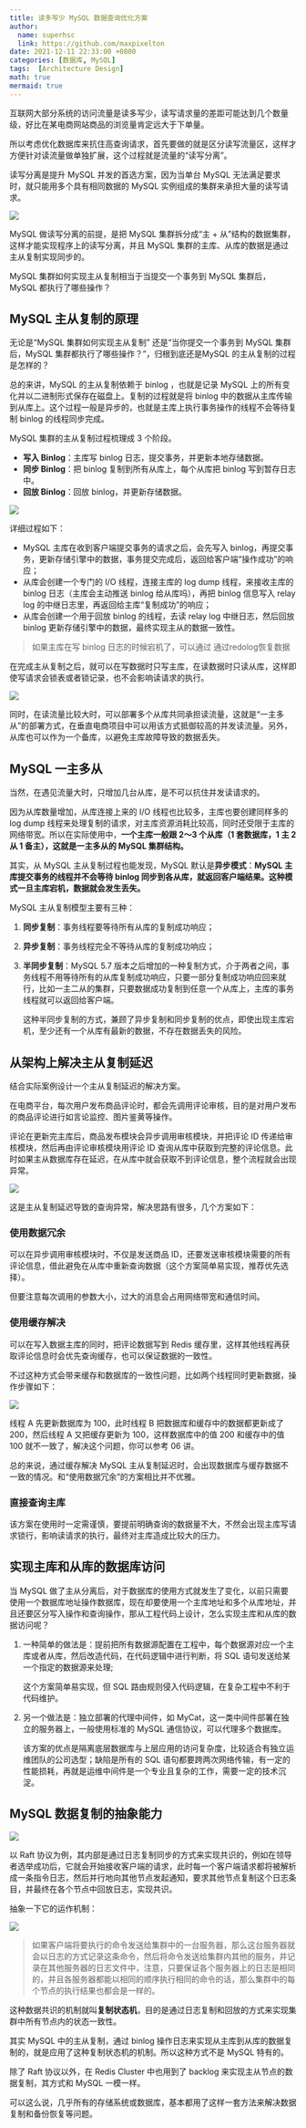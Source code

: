 ```yaml
---
title: 读多写少 MySQL 数据查询优化方案
author:
  name: superhsc
  link: https://github.com/maxpixelton
date: 2021-12-11 22:33:00 +0800
categories: [数据库, MySQL]
tags:  [Architecture Design]
math: true
mermaid: true
---
```



互联网大部分系统的访问流量是读多写少，读写请求量的差距可能达到几个数量级，好比在某电商网站商品的浏览量肯定远大于下单量。

所以考虑优化数据库来抗住高查询请求，首先要做的就是区分读写流量区，这样才方便针对读流量做单独扩展，这个过程就是流量的“读写分离”。

读写分离是提升 MySQL 并发的首选方案，因为当单台 MySQL 无法满足要求时，就只能用多个具有相同数据的 MySQL 实例组成的集群来承担大量的读写请求。

![](https://maxpixelton.github.io/images/assert/architecute/1101.png)

MySQL 做读写分离的前提，是把 MySQL 集群拆分成“主 + 从”结构的数据集群，这样才能实现程序上的读写分离，并且 MySQL 集群的主库、从库的数据是通过主从复制实现同步的。

MySQL 集群如何实现主从复制相当于当提交一个事务到 MySQL 集群后，MySQL 都执行了哪些操作？



## MySQL 主从复制的原理

无论是“MySQL 集群如何实现主从复制” 还是“当你提交一个事务到 MySQL 集群后，MySQL 集群都执行了哪些操作？”，归根到底还是MySQL 的主从复制的过程是怎样的？

总的来讲，MySQL 的主从复制依赖于 binlog ，也就是记录 MySQL 上的所有变化并以二进制形式保存在磁盘上。复制的过程就是将 binlog 中的数据从主库传输到从库上。这个过程一般是异步的，也就是主库上执行事务操作的线程不会等待复制 binlog 的线程同步完成。

MySQL 集群的主从复制过程梳理成 3 个阶段。

- **写入 Binlog**：主库写 binlog 日志，提交事务，并更新本地存储数据。
- **同步 Binlog**：把 binlog 复制到所有从库上，每个从库把 binlog 写到暂存日志中。
- **回放 Binlog**：回放 binlog，并更新存储数据。

![](https://maxpixelton.github.io/images/assert/architecute/1102.png)

详细过程如下：

- MySQL 主库在收到客户端提交事务的请求之后，会先写入 binlog，再提交事务，更新存储引擎中的数据，事务提交完成后，返回给客户端“操作成功”的响应；
- 从库会创建一个专门的 I/O 线程，连接主库的 log dump 线程，来接收主库的 binlog 日志（主库会主动推送 binlog 给从库吗），再把 binlog 信息写入 relay log 的中继日志里，再返回给主库“复制成功”的响应；
- 从库会创建一个用于回放 binlog 的线程，去读 relay log 中继日志，然后回放 binlog 更新存储引擎中的数据，最终实现主从的数据一致性。

> 如果主库在写 binlog 日志的时候宕机了，可以通过 通过redolog恢复数据

在完成主从复制之后，就可以在写数据时只写主库，在读数据时只读从库，这样即使写请求会锁表或者锁记录，也不会影响读请求的执行。

![](https://maxpixelton.github.io/images/assert/architecute/1101.png)

同时，在读流量比较大时，可以部署多个从库共同承担读流量，这就是“一主多从”的部署方式，在垂直电商项目中可以用该方式抵御较高的并发读流量。另外，从库也可以作为一个备库，以避免主库故障导致的数据丢失。

## MySQL 一主多从

当然，在遇见流量大时，只增加几台从库，是不可以抗住并发读请求的。

因为从库数量增加，从库连接上来的 I/O 线程也比较多，主库也要创建同样多的 log dump 线程来处理复制的请求，对主库资源消耗比较高，同时还受限于主库的网络带宽。所以在实际使用中，**一个主库一般跟 2～3 个从库（1 套数据库，1 主 2 从 1 备主），这就是一主多从的 MySQL 集群结构。**

其实，从 MySQL 主从复制过程也能发现，MySQL 默认是**异步模式**：**MySQL 主库提交事务的线程并不会等待 binlog 同步到各从库，就返回客户端结果。这种模式一旦主库宕机，数据就会发生丢失。**

MySQL 主从复制模型主要有三种：

1. **同步复制**：事务线程要等待所有从库的复制成功响应；

2. **异步复制**：事务线程完全不等待从库的复制成功响应；

3. **半同步复制**：MySQL 5.7 版本之后增加的一种复制方式，介于两者之间，事务线程不用等待所有的从库复制成功响应，只要一部分复制成功响应回来就行，比如一主二从的集群，只要数据成功复制到任意一个从库上，主库的事务线程就可以返回给客户端。

   这种半同步复制的方式，兼顾了异步复制和同步复制的优点，即使出现主库宕机，至少还有一个从库有最新的数据，不存在数据丢失的风险。



## 从架构上解决主从复制延迟

结合实际案例设计一个主从复制延迟的解决方案。

在电商平台，每次用户发布商品评论时，都会先调用评论审核，目的是对用户发布的商品评论进行如言论监控、图片鉴黄等操作。

评论在更新完主库后，商品发布模块会异步调用审核模块，并把评论 ID 传递给审核模块，然后再由评论审核模块用评论 ID 查询从库中获取到完整的评论信息。此时如果主从数据库存在延迟，在从库中就会获取不到评论信息，整个流程就会出现异常。

![](https://maxpixelton.github.io/images/assert/architecute/1103.png)

这是主从复制延迟导致的查询异常，解决思路有很多，几个方案如下：

### 使用数据冗余

可以在异步调用审核模块时，不仅是发送商品 ID，还要发送审核模块需要的所有评论信息，借此避免在从库中重新查询数据（这个方案简单易实现，推荐优先选择）。

但要注意每次调用的参数大小，过大的消息会占用网络带宽和通信时间。

### 使用缓存解决

可以在写入数据主库的同时，把评论数据写到 Redis 缓存里，这样其他线程再获取评论信息时会优先查询缓存，也可以保证数据的一致性。

不过这种方式会带来缓存和数据库的一致性问题，比如两个线程同时更新数据，操作步骤如下：

![](https://maxpixelton.github.io/images/assert/architecute/1104.png)

线程 A 先更新数据库为 100，此时线程 B 把数据库和缓存中的数据都更新成了 200，然后线程 A 又把缓存更新为 100，这样数据库中的值 200 和缓存中的值 100 就不一致了，解决这个问题，你可以参考 06 讲。

总的来说，通过缓存解决 MySQL 主从复制延迟时，会出现数据库与缓存数据不一致的情况。和“使用数据冗余”的方案相比并不优雅。

### 直接查询主库

该方案在使用时一定需谨慎，要提前明确查询的数据量不大，不然会出现主库写请求锁行，影响读请求的执行，最终对主库造成比较大的压力。



## 实现主库和从库的数据库访问

当 MySQL 做了主从分离后，对于数据库的使用方式就发生了变化，以前只需要使用一个数据库地址操作数据库，现在却要使用一个主库地址和多个从库地址，并且还要区分写入操作和查询操作，那从工程代码上设计，怎么实现主库和从库的数据访问呢？

1. 一种简单的做法是：提前把所有数据源配置在工程中，每个数据源对应一个主库或者从库，然后改造代码，在代码逻辑中进行判断，将 SQL 语句发送给某一个指定的数据源来处理;

   这个方案简单易实现，但 SQL 路由规则侵入代码逻辑，在复杂工程中不利于代码维护。

2. 另一个做法是：独立部署的代理中间件，如 MyCat，这一类中间件部署在独立的服务器上，一般使用标准的 MySQL 通信协议，可以代理多个数据库。

   该方案的优点是隔离底层数据库与上层应用的访问复杂度，比较适合有独立运维团队的公司选型；缺陷是所有的 SQL 语句都要跨两次网络传输，有一定的性能损耗，再就是运维中间件是一个专业且复杂的工作，需要一定的技术沉淀。

## MySQL 数据复制的抽象能力



![](https://maxpixelton.github.io/images/assert/architecute/1105.png)

以 Raft 协议为例，其内部是通过日志复制同步的方式来实现共识的，例如在领导者选举成功后，它就会开始接收客户端的请求，此时每一个客户端请求都将被解析成一条指令日志，然后并行地向其他节点发起通知，要求其他节点复制这个日志条目，并最终在各个节点中回放日志，实现共识。

抽象一下它的运作机制：

![](https://maxpixelton.github.io/images/assert/architecute/1106.png)

> 如果客户端将要执行的命令发送给集群中的一台服务器，那么这台服务器就会以日志的方式记录这条命令，然后将命令发送给集群内其他的服务，并记录在其他服务器的日志文件中，注意，只要保证各个服务器上的日志是相同的，并且各服务器都能以相同的顺序执行相同的命令的话，那么集群中的每个节点的执行结果也都会是一样的。

这种数据共识的机制就叫**复制状态机**，目的是通过日志复制和回放的方式来实现集群中所有节点内的状态一致性。

其实 MySQL 中的主从复制，通过 binlog 操作日志来实现从主库到从库的数据复制的，就是应用了这种复制状态机的机制。所以这种方式不是 MySQL 特有的。

除了 Raft 协议以外，在 Redis Cluster 中也用到了 backlog 来实现主从节点的数据复制，其方式和 MySQL 一模一样。

可以这么说，几乎所有的存储系统或数据库，基本都用了这样一套方法来解决数据复制和备份恢复等问题。

